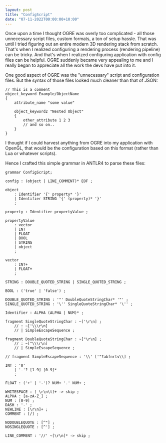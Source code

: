 ```yaml
---
layout: post
title: "ConfigScript"
date: "07-11-2022T00:00:00+10:00"
---
```


Once upon a time I thought OGRE was overly too complicated - all those unnecessary script files, custom formats, a ton of setup hassle.
That was until I tried figuring out an entire modern 3D rendering stack from scratch.
That's when I realized configuring a rendering process (rendering pipeline) can be tricky.
And that's when I realized configuring application with config files can be helpful.
OGRE suddenly became very appealing to me and I really began to appreciate all the work the devs have put into it.

One good aspect of OGRE was the "unnecessary" script and configuration files. But the syntax of those files looked much cleaner
than that of JSON:

```
// This is a comment
object_keyword Example/ObjectName
{
    attribute_name "some value"

    object_keyword2 "Nested Object"
    {
        other_attribute 1 2 3
        // and so on..
    }
}
```

I thought if I could harvest anything from OGRE into my application with OpenGL, that would be the configuration based on this format (rather than Lua or whatever scripts).

Hence I crafted this simple grammar in ANTLR4 to parse these files:

```antlr
grammar ConfigScript;

config : (object | LINE_COMMENT)* EOF ;

object
    : Identifier '{' property* '}'
    | Identifier STRING '{' (property)* '}'
    ;

property : Identifier propertyValue ;

propertyValue
    : vector
    | INT
    | FLOAT
    | BOOL
    | STRING
    | object
    ;

vector
    : INT+
    | FLOAT+
    ;

STRING : DOUBLE_QUOTED_STRING | SINGLE_QUOTED_STRING ;

BOOL : ('true' | 'false') ;

DOUBLE_QUOTED_STRING : '"' DoubleQuoteStringChar* '"' ;
SINGLE_QUOTED_STRING : '\'' SingleQuoteStringChar* '\'' ;

Identifier : ALPHA (ALPHA | NUM)* ;

fragment SingleQuoteStringChar : ~['\r\n] ;
    // : ~['\\\r\n]
    // | SimpleEscapeSequence ;

fragment DoubleQuoteStringChar : ~["\r\n] ;
    // : ~["\\\r\n]
    // | SimpleEscapeSequence ;

// fragment SimpleEscapeSequence : '\\' ['"?abfnrtv\\] ;

INT : '0'
    | '-'? [1-9] [0-9]*
    ;

FLOAT : ('+' | '-')? NUM+ '.' NUM+ ;

WHITESPACE : [ \r\n\t]+ -> skip ;
ALPHA : [a-zA-Z_] ;
NUM : [0-9] ;
DASH : '-' ;
NEWLINE : [\r\n]+ ;
COMMENT : [/] ;

NODOUBLEQUOTE : [^"] ;
NOSINGLEQUOTE : [^'] ;

LINE_COMMENT : '//' ~[\r\n]* -> skip ;
```
